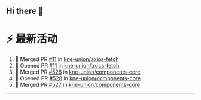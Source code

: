## Hi there 👋

<!--

**Here are some ideas to get you started:**

🙋‍♀️ A short introduction - what is your organization all about?
🌈 Contribution guidelines - how can the community get involved?
👩‍💻 Useful resources - where can the community find your docs? Is there anything else the community should know?
🍿 Fun facts - what does your team eat for breakfast?
🧙 Remember, you can do mighty things with the power of [Markdown](https://docs.github.com/github/writing-on-github/getting-started-with-writing-and-formatting-on-github/basic-writing-and-formatting-syntax)
-->


# ⚡ 最新活动

<!--START_SECTION:activity-->
1. 🎉 Merged PR [#11](https://github.com/kne-union/axios-fetch/pull/11) in [kne-union/axios-fetch](https://github.com/kne-union/axios-fetch)
2. 💪 Opened PR [#11](https://github.com/kne-union/axios-fetch/pull/11) in [kne-union/axios-fetch](https://github.com/kne-union/axios-fetch)
3. 🎉 Merged PR [#528](https://github.com/kne-union/components-core/pull/528) in [kne-union/components-core](https://github.com/kne-union/components-core)
4. 💪 Opened PR [#528](https://github.com/kne-union/components-core/pull/528) in [kne-union/components-core](https://github.com/kne-union/components-core)
5. 🎉 Merged PR [#527](https://github.com/kne-union/components-core/pull/527) in [kne-union/components-core](https://github.com/kne-union/components-core)
<!--END_SECTION:activity-->

---

